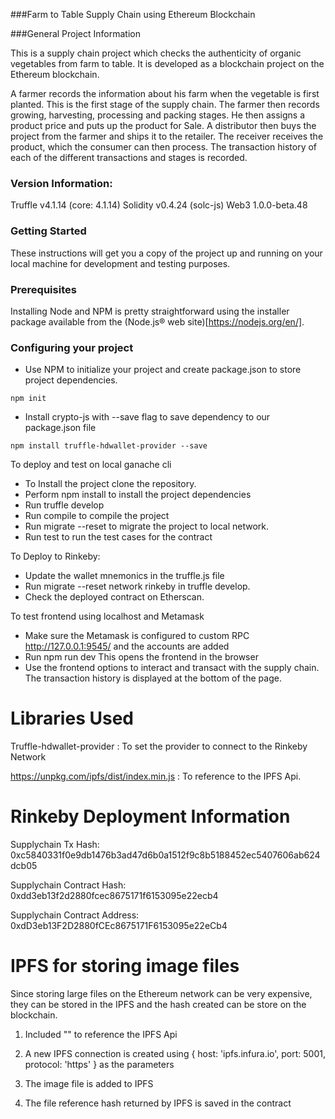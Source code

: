 ###Farm to Table Supply Chain using Ethereum Blockchain

###General Project Information

This is a supply chain project which checks the authenticity of organic vegetables from farm to table. It is developed as a blockchain project on the Ethereum blockchain.

A farmer records the information about his farm when the vegetable is first planted. This is the first stage of the supply chain. The farmer then records growing, harvesting, processing and packing stages. He then assigns a product price and puts up the product for Sale. A distributor then buys the project from the farmer and ships it to the retailer. The receiver receives the product, which the consumer can then process. The transaction history of each of the different transactions and stages is recorded.

### Version Information:
Truffle v4.1.14 (core: 4.1.14)
Solidity v0.4.24 (solc-js)
Web3 1.0.0-beta.48

### Getting Started

These instructions will get you a copy of the project up and running on your local machine for development and testing purposes.

### Prerequisites

Installing Node and NPM is pretty straightforward using the installer package available from the (Node.js® web site)[https://nodejs.org/en/].

### Configuring your project

- Use NPM to initialize your project and create package.json to store project dependencies.
```
npm init
```
- Install crypto-js with --save flag to save dependency to our package.json file
```
npm install truffle-hdwallet-provider --save
```

To deploy and test on local ganache cli
- To Install the project clone the repository.
- Perform npm install to install the project dependencies
- Run truffle develop
- Run compile to compile the project
- Run migrate --reset to migrate the project to local network. 
- Run test to run the test cases for the contract

To Deploy to Rinkeby:
- Update the wallet mnemonics in the truffle.js file
- Run migrate --reset network rinkeby in truffle develop.
- Check the deployed contract on Etherscan.

To test frontend using localhost and Metamask
- Make sure the Metamask is configured to custom RPC http://127.0.0.1:9545/ and the accounts are added
- Run npm run dev This opens the frontend in the browser
- Use the frontend options to interact and transact with the supply chain. The transaction history is displayed at the bottom of the page.
	



# Libraries Used

Truffle-hdwallet-provider : To set the provider to connect to the Rinkeby Network

https://unpkg.com/ipfs/dist/index.min.js : To reference to the IPFS Api.



# Rinkeby Deployment Information

Supplychain Tx Hash: 0xc5840331f0e9db1476b3ad47d6b0a1512f9c8b5188452ec5407606ab624dcb05

Supplychain Contract Hash: 
0xdd3eb13f2d2880fcec8675171f6153095e22ecb4

Supplychain Contract Address: 
0xdD3eb13F2D2880fCEc8675171F6153095e22eCb4


# IPFS for storing image files

Since storing large files on the Ethereum network can be very expensive, they can be stored in the IPFS and the hash created can be store on the blockchain.

1. Included "<script src="https://unpkg.com/ipfs/dist/index.min.js"></script>" to reference the IPFS Api

2. A new IPFS connection is created using { host: 'ipfs.infura.io', port: 5001, protocol: 'https' } as the parameters

3. The image file is added to IPFS

4. The file reference hash returned by IPFS is saved in the contract

